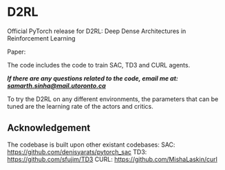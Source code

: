 # D2RL
Official PyTorch release for D2RL: Deep Dense Architectures in Reinforcement Learning

Paper: 

The code includes the code to train SAC, TD3 and CURL agents. 

***If there are any questions related to the code, email me at: samarth.sinha@mail.utoronto.ca***

To try the D2RL on any different environments, the parameters that can be tuned are the learning rate of the actors and critics.

## Acknowledgement

The codebase is built upon other existant codebases: 
SAC: https://github.com/denisyarats/pytorch_sac
TD3: https://github.com/sfujim/TD3
CURL: https://github.com/MishaLaskin/curl 
